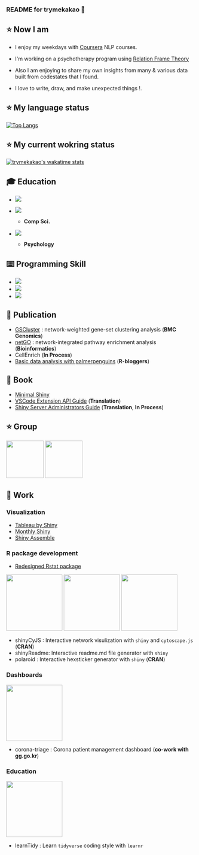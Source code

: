 
### README for trymekakao 👋

## :star: Now I am 

- I enjoy my weekdays with [Coursera](https://www.coursera.org/specializations/natural-language-processing) NLP courses. 

- I'm working on a psychotherapy program using [Relation Frame Theory](https://en.wikipedia.org/wiki/Relational_frame_theory)

- Also I am enjoying to share my own insights from many & various data built from codestates that I found. 

- I love to write, draw, and make unexpected things !.

## :star: My language status
[![Top Langs](https://github-readme-stats.vercel.app/api/top-langs/?username=trymekakao&layout=compact)](https://github.com/trymekakao/github-readme-stats)

## :star: My current wokring status
[![trymekakao's wakatime stats](https://github-readme-stats.vercel.app/api/wakatime?username=trymekakao)](https://github.com/trymekakao/github-readme-stats)


## :mortar_board: Education 
- ![](https://img.shields.io/badge/HIGH-CWH_2007~2009-%23a90070)

- ![](https://img.shields.io/badge/BACHELOR-HEJ_2010~2014-%2344c1c4) 
  - **Comp Sci.**
  
- ![](https://img.shields.io/badge/BACHELOR-HEJ_2014~2018-%2344c1c4)  
  - **Psychology**

## :keyboard: Programming Skill
- ![](https://img.shields.io/badge/Expert-C++-%231e65b7)
- ![](https://img.shields.io/badge/Intermediate-PYTHON-%23ffd03f)
- ![](https://img.shields.io/badge/Intermediate-JAVASCRIPT-%23ffd03f)

## :pencil: Publication
- [GSCluster](https://bmcgenomics.biomedcentral.com/articles/10.1186/s12864-019-5738-6) : network-weighted gene-set clustering analysis (**BMC Genomics**)
- [netGO](https://academic.oup.com/bioinformatics/article/36/10/3283/5728635) : network-integrated pathway enrichment analysis (**Bioinformatics**)
- CellEnrich (**In Process**)
- [Basic data analysis with palmerpenguins](https://www.r-bloggers.com/basic-data-analysis-with-palmerpenguins/) (**R-bloggers**)


## :closed_book: Book
- [Minimal Shiny](https://wikidocs.net/book/4084)
- [VSCode Extension API Guide](https://pg-vscode-extn-kr.github.io/) (**Translation**)
- [Shiny Server Administrators Guide](https://jhk0530.gitbook.io/shinyserverguide/) (**Translation**, **In Process**)

## :star: Group
[<img src='https://user-images.githubusercontent.com/6457691/87225514-8de9b280-c3c8-11ea-83a8-9365a78f8311.png' width = '100'>](https://github.com/shinykorea/)
[<img src='https://user-images.githubusercontent.com/6457691/87225503-790d1f00-c3c8-11ea-8d6a-0b624c0fa559.png' width ='100'>](https://github.com/pg-vscode-extn-kr)

## :gift: Work

### Visualization
- [Tableau by Shiny](https://github.com/jhk0530/TableauByShiny)
- [Monthly Shiny](https://github.com/jhk0530/MonthlyShiny)
- [Shiny Assemble](https://github.com/jhk0530/shinyAssemble)

### R package development
- [Redesigned Rstat package](https://github.com/jhk0530/Rstat) 

[<img src='https://user-images.githubusercontent.com/6457691/78387821-e7e51a00-761a-11ea-9295-cd52c9e11c6f.png' width = '150'>](https://github.com/jhk0530/shinyCyJS)
[<img src='https://user-images.githubusercontent.com/6457691/71320252-10258e80-24ec-11ea-959c-c545f2061dda.png' width = '150'>](https://github.com/jhk0530/shinyReadme)
[<img src='https://user-images.githubusercontent.com/6457691/77816407-d45f1e00-7105-11ea-8603-228f2e20d7a1.png' width = '150'>](https://github.com/jhk0530/polaroid)

- shinyCyJS : Interactive network visulization with `shiny` and `cytoscape.js` (**CRAN**)
- shinyReadme: Interactive readme.md file generator with `shiny`
- polaroid : Interactive hexsticker generator with `shiny` (**CRAN**)

### Dashboards

[<img src='https://user-images.githubusercontent.com/6457691/76746412-d1d1ff80-67ba-11ea-9b19-2306531ab9a0.png' width ='150'>](https://github.com/jhk0530/corona-triage)

- corona-triage : Corona patient management dashboard (**co-work with gg.go.kr**)
### Education 

[<img src='https://user-images.githubusercontent.com/6457691/77250309-6e4c4400-6c8a-11ea-84d9-1f6b01c7f5ad.png' width ='150'>](https://github.com/jhk0530/learnTidy)

- learnTidy :  Learn `tidyverse` coding style with `learnr`
